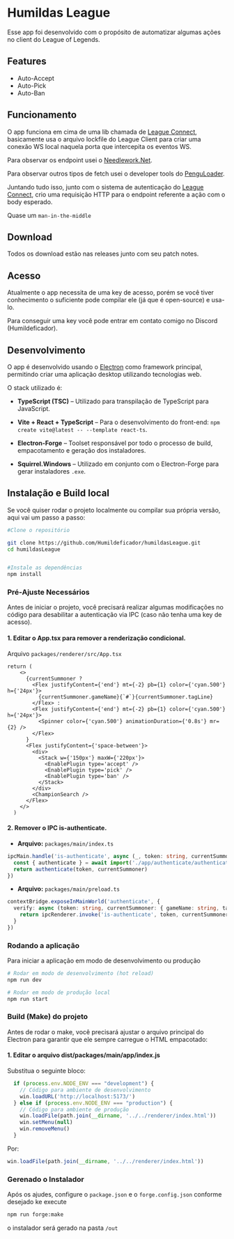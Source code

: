# Humildas League

Esse app foi desenvolvido com o propósito de automatizar algumas ações no client do League of Legends.

## Features

- Auto-Accept
- Auto-Pick
- Auto-Ban

## Funcionamento

O app funciona em cima de uma lib chamada de [League Connect](https://github.com/junlarsen/league-connect), basicamente usa o arquivo lockfile do League Client para criar uma conexão WS local naquela porta que intercepita os eventos WS.

Para observar os endpoint usei o [Needlework.Net](https://github.com/BlossomiShymae/Needlework.Net).

Para observar outros tipos de fetch usei o developer tools do [PenguLoader](https://github.com/PenguLoader/PenguLoader).

Juntando tudo isso, junto com o sistema de autenticação do [League Connect](https://github.com/junlarsen/league-connect), crio uma requisição HTTP para o endpoint referente a ação com o body esperado.

Quase um `man-in-the-middle`

## Download

Todos os download estão nas releases junto com seu patch notes.

## Acesso

Atualmente o app necessita de uma key de acesso, porém se você tiver conhecimento o suficiente pode compilar ele (já que é open-source) e usa-lo.

Para conseguir uma key você pode entrar em contato comigo no Discord (Humildeficador).

## Desenvolvimento

O app é desenvolvido usando o [Electron](https://github.com/electron/electron) como framework principal, permitindo criar uma aplicação desktop utilizando tecnologias web.

O stack utilizado é:

- **TypeScript (TSC)** – Utilizado para transpilação de TypeScript para JavaScript.

- **Vite + React + TypeScript** – Para o desenvolvimento do front-end:
`npm create vite@latest -- --template react-ts`.

- **Electron-Forge** – Toolset responsável por todo o processo de build, empacotamento e geração dos instaladores.

- **Squirrel.Windows** – Utilizado em conjunto com o Electron-Forge para gerar instaladores `.exe`.

## Instalação e Build local

Se você quiser rodar o projeto localmente ou compilar sua própria versão, aqui vai um passo a passo:

```bash
#Clone o repositório

git clone https://github.com/Humildeficador/humildasLeague.git
cd humildasLeague


#Instale as dependências
npm install
```

### Pré-Ajuste Necessários

Antes de iniciar o projeto, você precisará realizar algumas modificações no código para desabilitar a autenticação via IPC (caso não tenha uma key de acesso).

#### 1. **Editar o App.tsx para remover a renderização condicional.**

Arquivo `packages/renderer/src/App.tsx`

```tsx
return (
    <>
      {currentSummoner ?
        <Flex justifyContent={'end'} mt={-2} pb={1} color={'cyan.500'} h={'24px'}>
          {currentSummoner.gameName}{`#`}{currentSummoner.tagLine}
        </Flex> :
        <Flex justifyContent={'end'} mt={-2} pb={1} color={'cyan.500'} h={'24px'}>
          <Spinner color={'cyan.500'} animationDuration={'0.8s'} mr={2} />
        </Flex>
      }
      <Flex justifyContent={'space-between'}>
        <div>
          <Stack w={'150px'} maxW={'220px'}>
            <EnablePlugin type='accept' />
            <EnablePlugin type='pick' />
            <EnablePlugin type='ban' />
          </Stack>
        </div>
        <ChampionSearch />
      </Flex>
    </>
  )
```

#### 2. **Remover o IPC is-authenticate.**

- **Arquivo:** `packages/main/index.ts`

```ts
ipcMain.handle('is-authenticate', async (_, token: string, currentSummoner) => {
  const { authenticate } = await import('./app/authenticate/authenticate')
  return authenticate(token, currentSummoner)
})
```

- **Arquivo:** `packages/main/preload.ts`

```ts
contextBridge.exposeInMainWorld('authenticate', {
  verify: async (token: string, currentSummoner: { gameName: string, tagLine: string }) => {
    return ipcRenderer.invoke('is-authenticate', token, currentSummoner)
  }
})
```

### Rodando a aplicação

Para iniciar a aplicação em modo de desenvolvimento ou produção

```bash
# Rodar em modo de desenvolvimento (hot reload)
npm run dev

# Rodar em modo de produção local
npm run start
```

### Build (Make) do projeto

Antes de rodar o make, você precisará ajustar o arquivo principal do Electron para garantir que ele sempre carregue o HTML empacotado:

#### 1. **Editar o arquivo dist/packages/main/app/index.js**


Substitua o seguinte bloco:

```js
  if (process.env.NODE_ENV === "development") {
    // Código para ambiente de desenvolvimento
    win.loadURL('http://localhost:5173/')
  } else if (process.env.NODE_ENV === "production") {
    // Código para ambiente de produção
    win.loadFile(path.join(__dirname, '../../renderer/index.html'))
    win.setMenu(null)
    win.removeMenu()
  }
```

Por:

```js
win.loadFile(path.join(__dirname, '../../renderer/index.html'))
```

### Gerenado o Instalador

Após os ajudes, configure o `package.json` e o `forge.config.json` conforme desejado ke execute

```bash
npm run forge:make
```

o instalador será gerado na pasta `/out`
